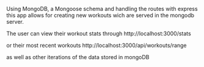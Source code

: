 Using MongoDB, a Mongoose schema and handling the routes with express this app allows for creating new workouts wich are served in the mongodb server.

The user can view their workout stats through http://localhost:3000/stats

or their most recent workouts http://localhost:3000/api/workouts/range

as well as other iterations of the data stored in mongoDB